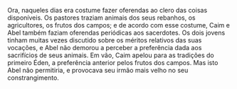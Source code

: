 ﻿Ora, naqueles dias era costume fazer oferendas ao clero das coisas disponíveis. Os pastores traziam animais dos seus rebanhos, os agricultores, os frutos dos campos; e de acordo com esse costume, Caim e Abel também faziam oferendas periódicas aos sacerdotes. Os dois jovens tinham muitas vezes discutido sobre os méritos relativos das suas vocações, e Abel não demorou a perceber a preferência dada aos  sacrifícios de seus animais. Em vão, Caim apelou para as tradições do primeiro Éden, a preferência anterior pelos frutos dos campos. Mas isto Abel não permitiria, e provocava seu irmão mais velho no seu constrangimento.